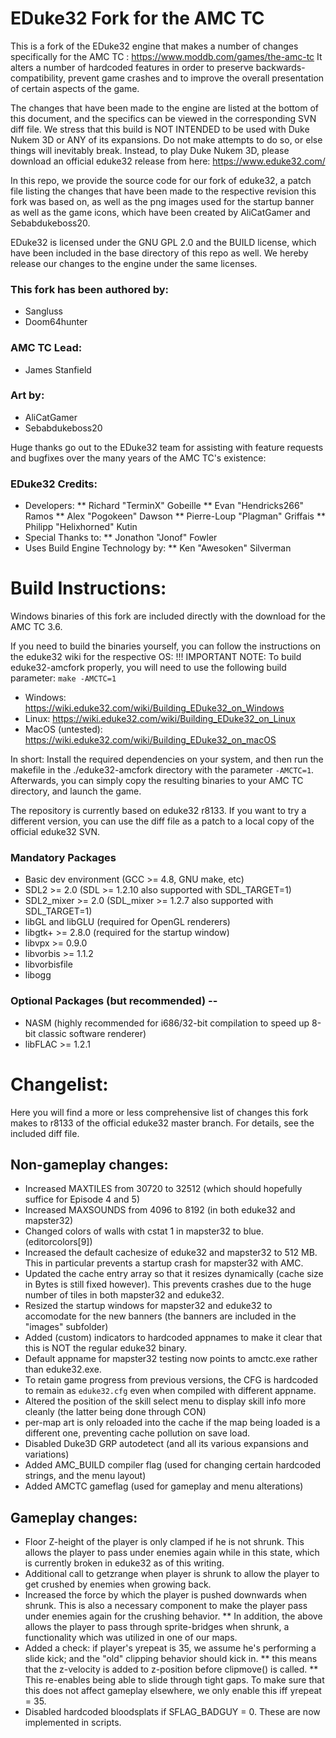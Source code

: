 # EDuke32 Fork for the AMC TC
This is a fork of the EDuke32 engine that makes a number of changes specifically for the AMC TC : https://www.moddb.com/games/the-amc-tc
It alters a number of hardcoded features in order to preserve backwards-compatibility, prevent game crashes and to improve the overall presentation of certain aspects of the game. 

The changes that have been made to the engine are listed at the bottom of this document, and the specifics can be viewed in the corresponding SVN diff file.
We stress that this build is NOT INTENDED to be used with Duke Nukem 3D or ANY of its expansions.  Do not make attempts to do so, or else things will inevitably break.
Instead, to play Duke Nukem 3D, please download an official eduke32 release from here: https://www.eduke32.com/ 

In this repo, we provide the source code for our fork of eduke32, a patch file listing the changes that have been made to the respective revision this fork was based on,
as well as the png images used for the startup banner as well as the game icons, which have been created by AliCatGamer and Sebabdukeboss20.

EDuke32 is licensed under the GNU GPL 2.0 and the BUILD license, which have been included in the base directory of this repo as well. 
We hereby release our changes to the engine under the same licenses.

### This fork has been authored by:
* Sangluss
* Doom64hunter

### AMC TC Lead: 
* James Stanfield

### Art by:
* AliCatGamer
* Sebabdukeboss20 
 
Huge thanks go out to the EDuke32 team for assisting with feature requests and bugfixes over the many years of the AMC TC's existence:

### EDuke32 Credits:
* Developers:
** Richard "TerminX" Gobeille
** Evan "Hendricks266" Ramos
** Alex "Pogokeen" Dawson
** Pierre-Loup "Plagman"  Griffais
** Philipp "Helixhorned" Kutin
* Special Thanks to:
** Jonathon "Jonof" Fowler
* Uses Build Engine Technology by:
** Ken "Awesoken" Silverman

# Build Instructions:

Windows binaries of this fork are included directly with the download for the AMC TC 3.6.

If you need to build the binaries yourself, you can follow the instructions on the eduke32 wiki for the respective OS: 
!!! IMPORTANT NOTE: To build eduke32-amcfork properly, you will need to use the following build parameter: 
```make -AMCTC=1``` 
* Windows: https://wiki.eduke32.com/wiki/Building_EDuke32_on_Windows
* Linux: https://wiki.eduke32.com/wiki/Building_EDuke32_on_Linux
* MacOS (untested): https://wiki.eduke32.com/wiki/Building_EDuke32_on_macOS

In short: Install the required dependencies on your system, and then run the makefile in the ./eduke32-amcfork directory with the parameter `-AMCTC=1`.
Afterwards, you can simply copy the resulting binaries to your AMC TC directory, and launch the game. 

The repository is currently based on eduke32 r8133. If you want to try a different version, 
you can use the diff file as a patch to a local copy of the official eduke32 SVN. 

### Mandatory Packages
* Basic dev environment (GCC >= 4.8, GNU make, etc)
* SDL2 >= 2.0 (SDL >= 1.2.10 also supported with SDL_TARGET=1)
* SDL2_mixer >= 2.0 (SDL_mixer >= 1.2.7 also supported with SDL_TARGET=1)
* libGL and libGLU (required for OpenGL renderers)
* libgtk+ >= 2.8.0 (required for the startup window)
* libvpx >= 0.9.0
* libvorbis >= 1.1.2
* libvorbisfile
* libogg         
### Optional Packages (but recommended) -- 
* NASM (highly recommended for i686/32-bit compilation to speed up 8-bit classic software renderer)
* libFLAC >= 1.2.1
   
# Changelist:

Here you will find a more or less comprehensive list of changes this fork makes to r8133 of the official eduke32 master branch.
For details, see the included diff file.

## Non-gameplay changes:
* Increased MAXTILES from 30720 to 32512 (which should hopefully suffice for Episode 4 and 5)
* Increased MAXSOUNDS from 4096 to 8192 (in both eduke32 and mapster32)
* Changed colors of walls with cstat 1 in mapster32 to blue. (editorcolors[9])
* Increased the default cachesize of eduke32 and mapster32 to 512 MB. This in particular prevents a startup crash for mapster32 with AMC.
* Updated the cache entry array so that it resizes dynamically (cache size in Bytes is still fixed however). This prevents crashes due to the huge number of tiles in both mapster32 and eduke32.
* Resized the startup windows for mapster32 and eduke32 to accomodate for the new banners (the banners are included in the "images" subfolder)
* Added (custom) indicators to hardcoded appnames to make it clear that this is NOT the regular eduke32 binary.
* Default appname for mapster32 testing now points to amctc.exe rather than eduke32.exe.
* To retain game progress from previous versions, the CFG is hardcoded to remain as `eduke32.cfg` even when compiled with different appname.
* Altered the position of the skill select menu to display skill info more cleanly (the latter being done through CON)
* per-map art is only reloaded into the cache if the map being loaded is a different one, preventing cache pollution on save load.
* Disabled Duke3D GRP autodetect (and all its various expansions and variations)
* Added AMC_BUILD compiler flag (used for changing certain hardcoded strings, and the menu layout)
* Added AMCTC gameflag (used for gameplay and menu alterations)

## Gameplay changes:
* Floor Z-height of the player is only clamped if he is not shrunk. This allows the player to pass under enemies again while in this state, which is currently broken in eduke32 as of this writing.
* Additional call to getzrange when player is shrunk to allow the player to get crushed by enemies when growing back.
* Increased the force by which the player is pushed downwards when shrunk. This is also a necessary component to make the player pass under enemies again for the crushing behavior. 
** In addition, the above allows the player to pass through sprite-bridges when shrunk, a functionality which was utilized in one of our maps.
* Added a check: if player's yrepeat is 35, we assume he's performing a slide kick; and the "old" clipping behavior should kick in. 
** this means that the z-velocity is added to z-position before clipmove() is called.
** This re-enables being able to slide through tight gaps. To make sure that this does not affect gameplay elsewhere, we only enable this iff yrepeat = 35.
* Disabled hardcoded bloodsplats if SFLAG_BADGUY = 0. These are now implemented in scripts.
